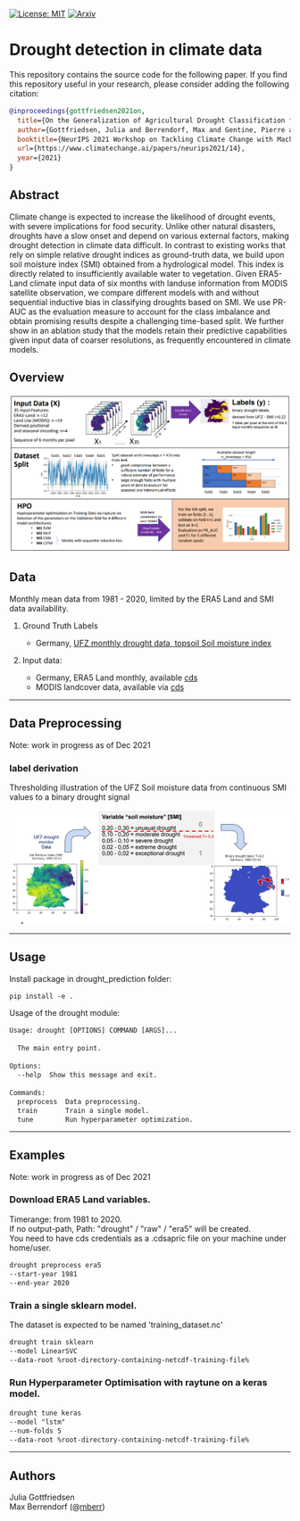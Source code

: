 [![License: MIT](https://img.shields.io/badge/License-MIT-green.svg)](https://opensource.org/licenses/MIT)
[![Arxiv](https://img.shields.io/badge/arXiv-2001.08943-b31b1b)](https://arxiv.org/abs/2111.15452)


# Drought detection in climate data

This repository contains the source code for the following paper. If you find this repository useful in your research, please consider adding the following citation:


```bibtex
@inproceedings{gottfriedsen2021on,
  title={On the Generalization of Agricultural Drought Classification from Climate Data},
  author={Gottfriedsen, Julia and Berrendorf, Max and Gentine, Pierre and Reichstein, Markus and Weigel , Katja and Hassler, Birgit and Eyring, Veronika},
  booktitle={NeurIPS 2021 Workshop on Tackling Climate Change with Machine Learning},
  url={https://www.climatechange.ai/papers/neurips2021/14},
  year={2021}
}
```



## Abstract
Climate change is expected to increase the likelihood of drought events, with severe implications for food security.
Unlike other natural disasters, droughts have a slow onset and depend on various external factors, making drought detection in climate data difficult. 
In contrast to existing works that rely on simple relative drought indices as ground-truth data, we build upon soil moisture index (SMI) obtained from a hydrological model.
This index is directly related to insufficiently available water to vegetation.
Given ERA5-Land climate input data of six months with landuse information from MODIS satellite observation, we compare different models with and without sequential inductive bias in classifying droughts based on SMI.
We use PR-AUC as the evaluation measure to account for the class imbalance and obtain promising results despite a challenging time-based split.
We further show in an ablation study that the models retain their predictive capabilities given input data of coarser resolutions, as frequently encountered in climate models.






## Overview

<p align="center"><img src="docs/schematic.PNG" width="820" title="Schematic of the approach"></p>



## Data

Monthly mean data from 1981 - 2020, limited by the ERA5 Land and SMI data availability.

1) Ground Truth Labels 
    - Germany, [UFZ monthly drought data, topsoil Soil moisture index](https://www.ufz.de/index.php?de=37937)

2) Input data:
    - Germany, ERA5 Land monthly, available [cds](https://cds.climate.copernicus.eu/cdsapp#!/dataset/reanalysis-era5-single-levels-monthly-means?tab=overview)
    - MODIS landcover data, available via [cds](https://cds.climate.copernicus.eu/cdsapp#!/dataset/satellite-land-cover?tab=overview)


---
## Data Preprocessing

Note: work in progress as of Dec 2021


### label derivation

Thresholding illustration of the UFZ Soil moisture data from continuous SMI values to a binary drought signal

<p align="left"><img src="docs/binarization.PNG" width="600" title="Coarsening of the dataset for the ab;ation study"></p>



---
## Usage

Install package in drought_prediction folder:
```shell script
pip install -e .
```

Usage of the drought module:
```shell script
Usage: drought [OPTIONS] COMMAND [ARGS]...

  The main entry point.

Options:
  --help  Show this message and exit.

Commands:
  preprocess  Data preprocessing.
  train       Train a single model.
  tune        Run hyperparameter optimization.
```


--- 

## Examples 

Note: work in progress as of Dec 2021

### Download ERA5 Land variables. 
Timerange:  from 1981 to 2020. <br>
If no output-path, Path: "drought" /  "raw" /  "era5" will be created.<br>
You need to have cds credentials as a .cdsapric file on your machine under home/user.

```shell script
drought preprocess era5 
--start-year 1981 
--end-year 2020 
```




### Train a single sklearn model. 
The dataset is expected to be named 'training_dataset.nc'
```shell script
drought train sklearn  
--model LinearSVC
--data-root %root-directory-containing-netcdf-training-file%
```

### Run Hyperparameter Optimisation with raytune on a keras model.



```shell script
drought tune keras
--model "lstm"
--num-folds 5
--data-root %root-directory-containing-netcdf-training-file%
```

---

## Authors
Julia Gottfriedsen <br>
Max Berrendorf (@[mberr](https://github.com/mberr))










